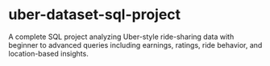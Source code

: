 # uber-dataset-sql-project
A complete SQL project analyzing Uber-style ride-sharing data with beginner to advanced queries including earnings, ratings, ride behavior, and location-based insights.
